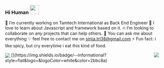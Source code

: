 ### Hi Human <img src="https://raw.githubusercontent.com/MartinHeinz/MartinHeinz/master/wave.gif" width="30px">



 🔭 I’m currently working on Tamtech International as Back End Engineer
 🌱 I love to learn about Javascript and framework based on it.
 🔥 I’m looking to collaborate on any projects that can help others.
 💬 You can ask me about everything
 ✨ feel free to contact me on sinta.tri38@gmail.com
 ⚡ Fun fact: i like spicy, but cry everytime i eat this kind of food.

<img align="center" src="https://github-readme-stats.vercel.app/api/top-langs/?username=sinta3&theme=vue" />
<img align="right" src="https://github-readme-stats.vercel.app/api?username=sinta3&show_icons=true&theme=vue)" />
[](https://img.shields.io/badge/<WORD_ON_LEFT>-<WORD_ON_RIGHT>-informational?style=flat&logo=<LOGO_NAME>&logoColor=white&color=2bbc8a)



